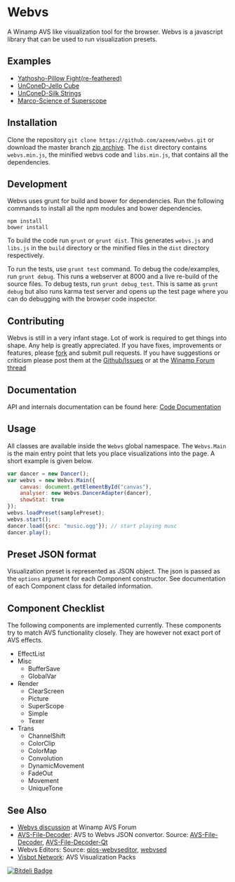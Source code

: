 # Webvs

A Winamp AVS like visualization tool for the browser. Webvs is a
javascript library that can be used to run visualization presets.

## Examples

+ [Yathosho-Pillow Fight(re-feathered)](http://azeemarshad.in/webvs/examples/PillowFight.html)
+ [UnConeD-Jello Cube](http://azeemarshad.in/webvs/examples/JelloCube.html)
+ [UnConeD-Silk Strings](http://azeemarshad.in/webvs/examples/SilkString.html)
+ [Marco-Science of Superscope](http://azeemarshad.in/webvs/examples/SuperscopeScience.html)

## Installation

Clone the repository `git clone https://github.com/azeem/webvs.git`
or download the master branch [zip archive](https://github.com/azeem/webvs/archive/master.zip). The `dist` directory contains `webvs.min.js`, the minified webvs code and `libs.min.js`, that contains all the dependencies.

## Development

Webvs uses grunt for build and bower for dependencies. Run the following commands to install all the npm modules and bower dependencies.

	npm install
    bower install

To build the code run `grunt` or `grunt dist`. This generates `webvs.js` and `libs.js` in the `build` directory or the minified files in the `dist` directory respectively.

To run the tests, use `grunt test` command. To debug the code/examples, run `grunt debug`. This runs a webserver at 8000 and a live re-build of the source files.
To debug tests, run `grunt debug_test`. This is same as `grunt debug` but also runs karma test server and opens up the test page where you can do debugging with 
the browser code inspector.

## Contributing

Webvs is still in a very infant stage. Lot of work is required to get things into shape. Any help is greatly appreciated. If you have fixes, improvements or features, please 
[fork](https://github.com/azeem/webvs/fork) and submit pull requests. If you have suggestions or criticism please post them at the [Github/Issues](https://github.com/azeem/webvs/issues) or at the [Winamp Forum thread](http://forums.winamp.com/showthread.php?t=364566)

## Documentation

API and internals documentation can be found here: [Code Documentation](http://azeemarshad.in/webvs)

## Usage

All classes are available inside the `Webvs` global namespace. The `Webvs.Main` is the main entry point that lets you place visualizations into the page. A short example is given below.

```js
var dancer = new Dancer();
var webvs = new Webvs.Main({
    canvas: document.getElementById("canvas"),
    analyser: new Webvs.DancerAdapter(dancer),
    showStat: true
});
webvs.loadPreset(samplePreset);
webvs.start();
dancer.load({src: "music.ogg"}); // start playing musc
dancer.play();
```

## Preset JSON format

Visualization preset is represented as JSON object. The json is passed as the `options` argument for each Component constructor. See documentation of each Component class for detailed information.

## Component Checklist

The following components are implemented currently. These components try to match AVS functionality closely. They are however not exact port of AVS effects.

+ EffectList
+ Misc
	+ BufferSave
    + GlobalVar
+ Render
	+ ClearScreen
    + Picture
    + SuperScope
    + Simple
    + Texer
+ Trans
	+ ChannelShift
    + ColorClip
    + ColorMap
    + Convolution
    + DynamicMovement
    + FadeOut
    + Movement
    + UniqueTone

## See Also

+ [Webvs discussion](http://forums.winamp.com/showthread.php?t=364566) at Winamp AVS Forum
+ [AVS-File-Decoder](http://decoder.visbot.net/): AVS to Webvs JSON convertor. Source: [AVS-File-Decoder](https://github.com/grandchild/AVS-File-Decoder), [AVS-File-Decoder-Qt](https://github.com/grandchild/AVS-File-Decoder-Qt)
+ Webvs Editors: Source: [qios-webvseditor](https://github.com/QOAL/qios-webvseditor), [webvsed](https://github.com/azeem/webvsed)
+ [Visbot Network](http://visbot.net/): AVS Visualization Packs

[![Bitdeli Badge](https://d2weczhvl823v0.cloudfront.net/azeem/webvs/trend.png)](https://bitdeli.com/free "Bitdeli Badge")
